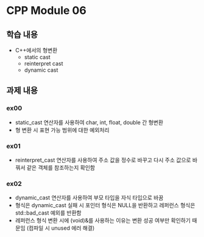 # CPP Module 06

## 학습 내용

- C++에서의 형변환
  - static cast
  - reinterpret cast
  - dynamic cast

## 과제 내용

### ex00
- static_cast 연산자를 사용하여 char, int, float, double 간 형변환
- 형 변환 시 표현 가능 범위에 대한 예외처리

### ex01
- reinterpret_cast 연산자를 사용하여 주소 값을 정수로 바꾸고 다시 주소 값으로 바꿔서 같은 객체를 참조하는지 확인함

### ex02
- dynamic_cast 연산자를 사용하여 부모 타입을 자식 타입으로 바꿈
- 형식은 dynamic_cast 실패 시 포인터 형식은 NULL을 반환하고 레퍼런스 형식은 std::bad_cast 예외를 반환함
- 레퍼런스 형식 변환 시에 (void)&를 사용하는 이유는 변환 성공 여부만 확인하기 때문임 (컴파일 시 unused 에러 해결)
